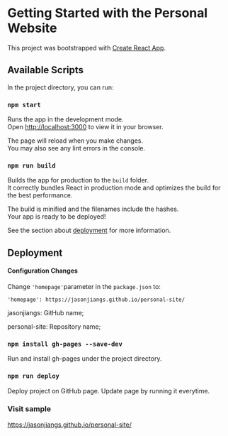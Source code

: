 # Getting Started with the Personal Website

This project was bootstrapped with [Create React App](https://github.com/facebook/create-react-app).


## Available Scripts

In the project directory, you can run:

### `npm start`

Runs the app in the development mode.\
Open [http://localhost:3000](http://localhost:3000) to view it in your browser.

The page will reload when you make changes.\
You may also see any lint errors in the console.

### `npm run build`

Builds the app for production to the `build` folder.\
It correctly bundles React in production mode and optimizes the build for the best performance.

The build is minified and the filenames include the hashes.\
Your app is ready to be deployed!

See the section about [deployment](https://facebook.github.io/create-react-app/docs/deployment) for more information.

## Deployment

#### Configuration Changes
Change `'homepage'`parameter in the `package.json` to:

``
'homepage': https://jasonjiangs.github.io/personal-site/
``

jasonjiangs: GitHub name;

personal-site: Repository name;

### `npm install gh-pages --save-dev` 

Run and install gh-pages under the project directory.

### `npm run deploy` 

Deploy project on GitHub page. Update page by running it everytime.

### Visit sample

https://jasonjiangs.github.io/personal-site/
